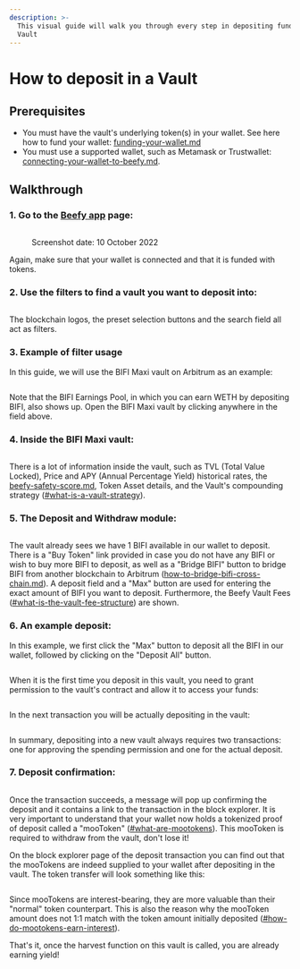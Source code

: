 ```yaml
---
description: >-
  This visual guide will walk you through every step in depositing funds in a
  Vault
---
```


# How to deposit in a Vault

## Prerequisites

* You must have the vault's underlying token(s) in your wallet. See here how to fund your wallet: [funding-your-wallet.md](../../get-started/funding-your-wallet.md "mention")
* You must use a supported wallet, such as Metamask or Trustwallet: [connecting-your-wallet-to-beefy.md](../../get-started/connecting-your-wallet-to-beefy.md "mention").&#x20;

## Walkthrough

### 1. Go to the [Beefy app](https://app.beefy.com/) page:

<figure><img src="../../.gitbook/assets/BeefyApp.png" alt=""><figcaption><p>Screenshot date: 10 October 2022</p></figcaption></figure>

Again, make sure that your wallet is connected and that it is funded with tokens.

### 2. Use the filters to find a vault you want to deposit into:

<figure><img src="../../.gitbook/assets/Filters.png" alt=""><figcaption></figcaption></figure>

The blockchain logos, the preset selection buttons and the search field all act as filters.&#x20;

### 3. Example of filter usage

In this guide, we will use the BIFI Maxi vault on Arbitrum as an example:

<figure><img src="../../.gitbook/assets/FilterSelection.png" alt=""><figcaption></figcaption></figure>

Note that the BIFI Earnings Pool, in which you can earn WETH by depositing BIFI, also shows up. Open the BIFI Maxi vault by clicking anywhere in the field above.

### 4. Inside the BIFI Maxi vault:

<figure><img src="../../.gitbook/assets/BIFIMaxiVaultArbi.png" alt=""><figcaption></figcaption></figure>

There is a lot of information inside the vault, such as TVL (Total Value Locked), Price and APY (Annual Percentage Yield) historical rates, the [beefy-safety-score.md](../../safu-protocol/beefy-safety-score.md "mention"), Token Asset details, and the Vault's compounding strategy ([#what-is-a-vault-strategy](../../ecosystem/products/strategies.md#what-is-a-vault-strategy "mention")).&#x20;

### 5. The Deposit and Withdraw module:

<figure><img src="../../.gitbook/assets/DepositWithdrawModule.png" alt=""><figcaption></figcaption></figure>

The vault already sees we have 1 BIFI available in our wallet to deposit. There is a "Buy Token" link provided in case you do not have any BIFI or wish to buy more BIFI to deposit, as well as a "Bridge BIFI" button to bridge BIFI from another blockchain to Arbitrum ([how-to-bridge-bifi-cross-chain.md](how-to-bridge-bifi-cross-chain.md "mention")). A deposit field and a "Max" button are used for entering the exact amount of BIFI you want to deposit. Furthermore, the Beefy Vault Fees ([#what-is-the-vault-fee-structure](../../ecosystem/products/vaults.md#what-is-the-vault-fee-structure "mention")) are shown.

### 6. An example deposit:

In this example, we first click the "Max" button to deposit all the BIFI in our wallet, followed by clicking on the "Deposit All" button.&#x20;

<figure><img src="../../.gitbook/assets/ExampleDeposit.png" alt=""><figcaption></figcaption></figure>

When it is the first time you deposit in this vault, you need to grant permission to the vault's contract and allow it to access your funds:

<figure><img src="../../.gitbook/assets/DepositPermission.png" alt=""><figcaption></figcaption></figure>

In the next transaction you will be actually depositing in the vault:

<figure><img src="../../.gitbook/assets/DepositActual.png" alt=""><figcaption></figcaption></figure>

In summary, depositing into a new vault always requires two transactions: one for approving the spending permission and one for the actual deposit.

### 7. Deposit confirmation:

<figure><img src="../../.gitbook/assets/DepositConfirmation.png" alt=""><figcaption></figcaption></figure>

Once the transaction succeeds, a message will pop up confirming the deposit and it contains a link to the transaction in the block explorer. It is very important to understand that your wallet now holds a tokenized proof of deposit called a "mooToken" ([#what-are-mootokens](../../ecosystem/products/vaults.md#what-are-mootokens "mention")). This mooToken is required to withdraw from the vault, don't lose it!&#x20;

On the block explorer page of the deposit transaction you can find out that the mooTokens are indeed supplied to your wallet after depositing in the vault. The token transfer will look something like this:

<figure><img src="../../.gitbook/assets/DepositMooTokens.png" alt=""><figcaption></figcaption></figure>

Since mooTokens are interest-bearing, they are more valuable than their "normal" token counterpart. This is also the reason why the mooToken amount does not 1:1 match with the token amount initially deposited ([#how-do-mootokens-earn-interest](../../ecosystem/products/vaults.md#how-do-mootokens-earn-interest "mention")).

That's it, once the harvest function on this vault is called, you are already earning yield!
